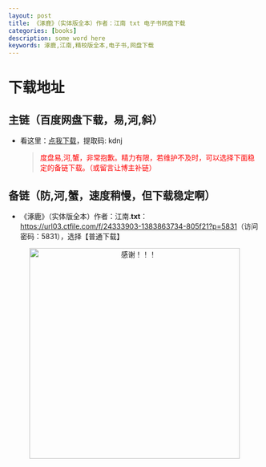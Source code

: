 ```yaml
---
layout: post
title: 《涿鹿》（实体版全本）作者：江南 txt 电子书网盘下载
categories: [books]
description: some word here
keywords: 涿鹿,江南,精校版全本,电子书,网盘下载
---
```


# 下载地址

## 主链（百度网盘下载，易,河,斜）

- 看这里：[点我下载](https://pan.baidu.com/s/1iMXUbSbtZQZjDcqDmnWUyw?pwd=kdnj)，提取码: kdnj

  > <p style="color:red" >度盘易,河,蟹，非常抱歉。精力有限，若维护不及时，可以选择下面稳定的备链下载。（或留言让博主补链）</p>

## 备链（防,河,蟹，速度稍慢，但下载稳定啊）

- 《涿鹿》（实体版全本）作者：江南.**txt**：<https://url03.ctfile.com/f/24333903-1383863734-805f21?p=5831>（访问密码：5831），选择【普通下载】

<div align="center"><img src="https://pic.imgdb.cn/item/6707df6bd29ded1a8ce37031.gif" alt="感谢！！！" width="420px" height="auto"/></div>
